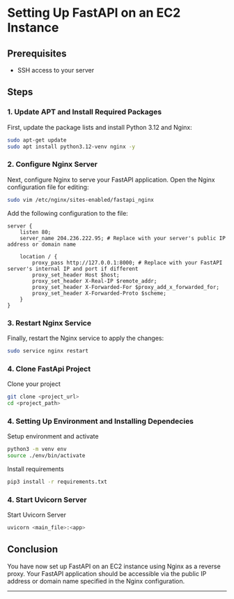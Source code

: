 
# Setting Up FastAPI on an EC2 Instance

## Prerequisites
- SSH access to your server

## Steps

### 1. Update APT and Install Required Packages

First, update the package lists and install Python 3.12 and Nginx:

```sh
sudo apt-get update
sudo apt install python3.12-venv nginx -y
```

### 2. Configure Nginx Server

Next, configure Nginx to serve your FastAPI application. Open the Nginx configuration file for editing:

```sh
sudo vim /etc/nginx/sites-enabled/fastapi_nginx
```

Add the following configuration to the file:

```nginx
server {
    listen 80;
    server_name 204.236.222.95; # Replace with your server's public IP address or domain name

    location / {
        proxy_pass http://127.0.0.1:8000; # Replace with your FastAPI server's internal IP and port if different
        proxy_set_header Host $host;
        proxy_set_header X-Real-IP $remote_addr;
        proxy_set_header X-Forwarded-For $proxy_add_x_forwarded_for;
        proxy_set_header X-Forwarded-Proto $scheme;
    }
}
```

### 3. Restart Nginx Service

Finally, restart the Nginx service to apply the changes:

```sh
sudo service nginx restart
```

### 4. Clone FastApi Project 

Clone your project 

```sh
git clone <project_url>
cd <project_path>
```

### 4. Setting Up Environment and Installing Dependecies

Setup environment and activate

```sh
python3 -m venv env
source ./env/bin/activate
```

Install requirements

```sh
pip3 install -r requirements.txt
```


### 4. Start Uvicorn Server

Start Uvicorn Server

```sh
uvicorn <main_file>:<app> 
```

## Conclusion

You have now set up FastAPI on an EC2 instance using Nginx as a reverse proxy. Your FastAPI application should be accessible via the public IP address or domain name specified in the Nginx configuration.

---